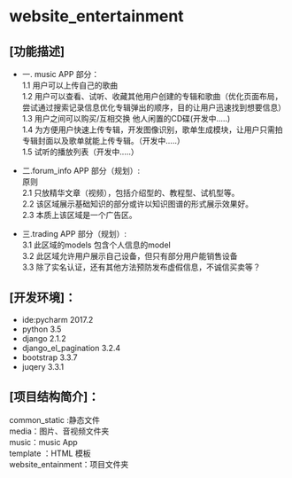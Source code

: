 # website_entertainment

## [功能描述]
* 一. music APP 部分：<br>
   1.1 用户可以上传自己的歌曲<br>
   1.2 用户可以查看、试听、收藏其他用户创建的专辑和歌曲（优化页面布局，尝试通过搜索记录信息优化专辑弹出的顺序，目的让用户迅速找到想要信息）<br>
   1.3 用户之间可以购买/互相交换 他人闲置的CD碟(开发中.....)<br>
   1.4 为方便用户快速上传专辑，开发图像识别，歌单生成模块，让用户只需拍专辑封面以及歌单就能上传专辑。（开发中.....）<br>
   1.5 试听的播放列表（开发中.....）<br>
   

* 二.forum_info APP 部分（规划）:<br>
   原则<br>
   2.1 只放精华文章（视频），包括介绍型的、教程型、试机型等。<br>
   2.2 该区域展示基础知识的部分或许以知识图谱的形式展示效果好。<br>
   2.3 本质上该区域是一个广告区。<br>
   
* 三.trading APP 部分（规划）:<br>
   3.1 此区域的models 包含个人信息的model<br>
   3.2 此区域允许用户展示自己设备，但只有部分用户能销售设备<br>
   3.3 除了实名认证，还有其他方法预防发布虚假信息，不诚信买卖等？<br>
   

## [开发环境]：<br>
* ide:pycharm 2017.2<br>
* python 3.5<br>
* django 2.1.2<br>
* django_el_pagination 3.2.4<br>
* bootstrap 3.3.7<br>
* juqery 3.3.1<br>

## [项目结构简介]：<br>
common_static :静态文件<br>
media：图片、音视频文件夹<br>
music：music App<br>
template ：HTML 模板<br>
website_entainment：项目文件夹<br>


